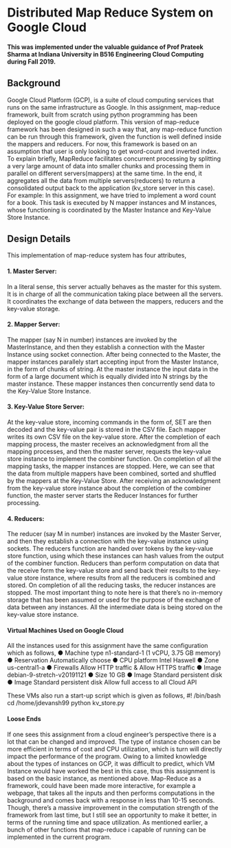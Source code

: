 # Distributed Map Reduce System on Google Cloud
#### This was implemented under the valuable guidance of Prof Prateek Sharma at Indiana University in B516 Engineering Cloud Computing during Fall 2019.

## Background

Google Cloud Platform (GCP), is a suite of cloud computing services that runs on the same infrastructure as Google. In this assignment, map-reduce framework, built from scratch using python programming has been deployed on the google cloud platform. This version of
map-reduce framework has been designed in such a way that, any map-reduce function can be run through this framework, given the function is well defined inside the mappers and reducers. For now, this framework is based on an assumption that user is only looking to get word-count and inverted index.
To explain briefly, MapReduce facilitates concurrent processing by splitting a very large amount of data into smaller chunks and processing them in parallel on different servers(mappers) at the same time. In the end, it aggregates all the data from multiple servers(reducers) to return a consolidated output back to the application (kv_store server in this case).
For example: In this assignment, we have tried to implement a word count for a book. This task is executed by N mapper instances and M instances, whose functioning is coordinated by the Master Instance and Key-Value Store Instance.

## Design Details
This implementation of map-reduce system has four attributes,
#### 1. Master Server:
In a literal sense, this server actually behaves as the master for this system. It is in charge of all the communication taking place between all the servers. It coordinates the exchange of data between the mappers, reducers and the key-value
storage.
#### 2. Mapper Server:
The mapper (say N in number) instances are invoked by the MasterInstance, and then they establish a connection with the Master Instance using socket connection. After being connected to the Master, the mapper instances parallely start accepting input from the Master Instance, in the form of chunks of string. At the master instance the input data in the form of a large document which is equally divided into N strings by the master instance. These mapper instances then concurrently send data to the Key-Value Store Instance.
#### 3. Key-Value Store Server:
At the key-value store, incoming commands in the form of, SET <KEY> <VALUE> are then decoded and the key-value pair is stored in the CSV file. Each mapper writes its own CSV file on the key-value store. After the completion of each mapping process, the master receives an acknowledgment from all the mapping processes, and then the master server, requests the key-value store instance to implement the combiner function. On completion of all the mapping tasks, the mapper instances are stopped. Here, we can see that the data from multiple mappers have been combined, sorted and shuffled by the mappers at the Key-Value Store.
After receiving an acknowledgment from the key-value store instance about the completion of the combiner function, the master server starts the Reducer Instances for further processing.
#### 4. Reducers:
The reducer (say M in number) instances are invoked by the Master Server, and then they establish a connection with the key-value instance using sockets. The reducers function are handed over tokens by the key-value store function, using which these instances can hash values from the output of the combiner function. Reducers than perform computation on data that the receive form the key-value store and send back their results to the key-value store instance, where results from all the reducers is combined and stored. On completion of all the reducing tasks, the reducer instances are stopped.
The most important thing to note here is that there’s no in-memory storage that has been assumed or used for the purpose of the exchange of data between any instances. All the intermediate data is being stored on the key-value store instance.
  
#### Virtual Machines Used on Google Cloud
All the instances used for this assignment have the same configuration which as follows,
● Machine type n1-standard-1 (1 vCPU, 3.75 GB memory)
● Reservation Automatically choose
● CPU platform Intel Haswell
● Zone us-central1-a
● Firewalls Allow HTTP traffic & Allow HTTPS traffic
● Image debian-9-stretch-v20191121
● Size 10 GB
● Image Standard persistent disk
● Image Standard persistent disk Allow full access to all Cloud API

These VMs also run a start-up script which is given as follows,
#! /bin/bash
cd /home/jdevansh99
python kv_store.py

#### Loose Ends
If one sees this assignment from a cloud engineer’s perspective there is a lot that can be changed and improved. The type of instance chosen can be more efficient in terms of cost and CPU utilization, which is turn will directly impact the performance of the program. Owing to a limited knowledge about the types of instances on GCP, it was difficult to predict, which VM Instance would have worked the best in this case, thus this assignment is based on the basic instance, as mentioned above. Map-Reduce as a framework, could have been made more interactive, for example a webpage, that takes all the inputs and then performs computations in the background and comes back
with a response in less than 10-15 seconds.
Though, there’s a massive improvement in the computation strength of the framework from last time, but I still see an opportunity to make it better, in terms of the running time and space utilization. As mentioned earlier, a bunch of other functions that map-reduce i capable of running can be implemented in the current program.

